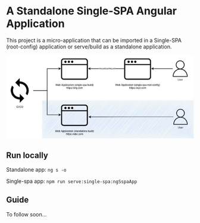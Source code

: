 # A Standalone Single-SPA Angular Application

This project is a micro-application that can be imported in a Single-SPA (root-config) application or serve/build as a standalone application.

![Single-SPA Angular](standalone_build_Diagram.jpg)

## Run locally

Standalone app: `ng s -o`

Single-spa app: `npm run serve:single-spa:ngSspaApp`

## Guide

To follow soon...

